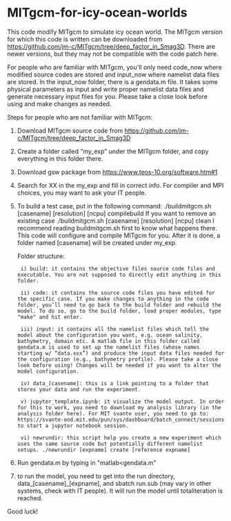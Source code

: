 # MITgcm-for-icy-ocean-worlds
This code modify MITgcm to simulate icy ocean world.
The MITgcm version for which this code is written can be downloaded from https://github.com/jm-c/MITgcm/tree/deep_factor_in_Smag3D. 
There are newer versions, but they may not be compatible with the code patch here.

For people who are familiar with MITgcm, you'll only need code_now where modified source codes are stored and input_now where namelist data files are stored. In the input_now folder, there is a gendata.m file. It takes some physical parameters as input and write proper namelist data files and generate necessary input files for you. Please take a close look before using and make changes as needed.

Steps for people who are not familiar with MITgcm:
1. Download MITgcm source code from https://github.com/jm-c/MITgcm/tree/deep_factor_in_Smag3D

2. Create a folder called "my_exp" under the MITgcm folder, and copy everything in this folder there.

3. Download gsw package from https://www.teos-10.org/software.htm#1

4. Search for XX in the my_exp and fill in correct info. For compiler and MPI choices, you may want to ask your IT people.

5. To build a test case, put in the following command:
    ./buildmitgcm.sh [casename] [resolution] [ncpu] compilebuild
   If you want to remove an existing case
    ./buildmitgcm.sh [casename] [resolution] [ncpu] clean
   I recommend reading buildmitgcm.sh first to know what happens there.
   This code will configure and compile MITgcm for you. After it is done, a folder named [casename] will be created under my_exp.

    Folder structure:

        i) build: it contains the objective files source code files and executable. You are not supposed to directly edit anything in this folder.
    
        ii) code: it contains the source code files you have edited for the specific case. If you make changes to anything in the code folder, you’ll need to go back to the build folder and rebuild the model. To do so, go to the build folder, load proper modules, type "make" and hit enter.
    
        iii) input: it contains all the namelist files which tell the model about the configuration you want, e.g. ocean salinity, bathymetry, domain etc. A matlab file in this folder called gendata.m is used to set up the namelist files (whose names starting w/ “data.xxx”) and produce the input data files needed for the configuration (e.g., bathymetry profile). Please take a close look before using! Changes will be needed if you want to alter the model configuration.
    
        iv) data_[casename]: this is a link pointing to a folder that stores your data and run the experiment.
    
        v) jupyter_template.ipynb: it visualize the model output. In order for this to work, you need to download my analysis library (in the analysis folder here). For MIT svante user, you need to go to: https://svante-ood.mit.edu/pun/sys/dashboard/batch_connect/sessions to start a jupyter notebook session.
    
        vi) newrundir: this script help you create a new experiment which uses the same source code but potentially different namelist setups. ./newrundir [expname] create [reference expname]

6. Run gendata.m by typing in "matlab<gendata.m"

7. to run the model, you need to get into the run directory, data_[casename]_[expname], and sbatch run.sub (may vary in other systems, check with IT people). It will run the model until totaliteration is reached.

Good luck! 
